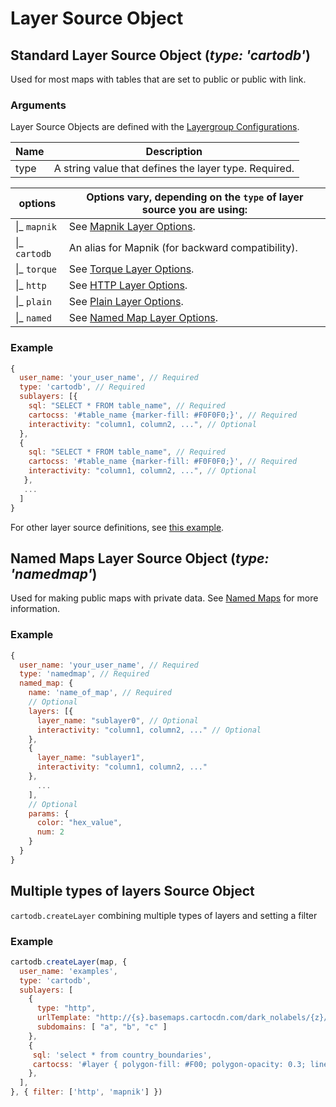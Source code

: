 # Layer Source Object

## Standard Layer Source Object (_type: 'cartodb'_)

Used for most maps with tables that are set to public or public with link.

### Arguments

Layer Source Objects are defined with the [Layergroup Configurations](http://docs.cartodb.com/cartodb-platform/maps-api/mapconfig/#layergroup-configurations).

Name |Description
--- | ---
type | A string value that defines the layer type. Required.

options | Options vary, depending on the `type` of layer source you are using:
--- | ---
&#124;_ `mapnik`| See [Mapnik Layer Options](http://docs.cartodb.com/cartodb-platform/maps-api/mapconfig/#mapnik-layer-options).
&#124;_ `cartodb` | An alias for Mapnik (for backward compatibility).
&#124;_ `torque` | See [Torque Layer Options](http://docs.cartodb.com/cartodb-platform/maps-api/mapconfig/#torque-layer-options).
&#124;_ `http` | See [HTTP Layer Options](http://docs.cartodb.com/cartodb-platform/maps-api/mapconfig/#http-layer-options).
&#124;_ `plain` | See [Plain Layer Options](http://docs.cartodb.com/cartodb-platform/maps-api/mapconfig/#plain-layer-options).
&#124;_ `named` | See [Named Map Layer Options](http://docs.cartodb.com/cartodb-platform/maps-api/mapconfig/#named-map-layer-options).

### Example

```javascript
{
  user_name: 'your_user_name', // Required
  type: 'cartodb', // Required
  sublayers: [{
    sql: "SELECT * FROM table_name", // Required
    cartocss: '#table_name {marker-fill: #F0F0F0;}', // Required
    interactivity: "column1, column2, ...", // Optional
  },
  {
    sql: "SELECT * FROM table_name", // Required
    cartocss: '#table_name {marker-fill: #F0F0F0;}', // Required
    interactivity: "column1, column2, ...", // Optional
   },
   ...
  ]
}
```
For other layer source definitions, see [this example](https://github.com/CartoDB/cartodb.js/blob/4ba5148638091fd2c194f48b2fa3ed6ac4ecdb23/examples/layer_definition.html).

## Named Maps Layer Source Object (_type: 'namedmap'_)

Used for making public maps with private data. See [Named Maps](http://docs.cartodb.com/cartodb-platform/maps-api/named-maps/) for more information.

### Example

```javascript
{
  user_name: 'your_user_name', // Required
  type: 'namedmap', // Required
  named_map: {
    name: 'name_of_map', // Required
    // Optional
    layers: [{
      layer_name: "sublayer0", // Optional
      interactivity: "column1, column2, ..." // Optional
    },
    {
      layer_name: "sublayer1",
      interactivity: "column1, column2, ..."
    },
      ...
    ],
    // Optional
    params: {
      color: "hex_value",
      num: 2
    }
  }
}
```

## Multiple types of layers Source Object

`cartodb.createLayer` combining multiple types of layers and setting a filter

### Example

```javascript
cartodb.createLayer(map, {
  user_name: 'examples',
  type: 'cartodb',
  sublayers: [
    {
      type: "http",
      urlTemplate: "http://{s}.basemaps.cartocdn.com/dark_nolabels/{z}/{x}/{y}.png",
      subdomains: [ "a", "b", "c" ]
    },
    {
     sql: 'select * from country_boundaries',
     cartocss: '#layer { polygon-fill: #F00; polygon-opacity: 0.3; line-color: #F00; }'
    },
  ],
}, { filter: ['http', 'mapnik'] })
```
